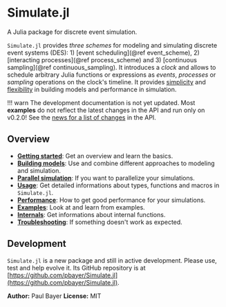 # Simulate.jl

A Julia package for discrete event simulation.

`Simulate.jl` provides *three schemes* for modeling and simulating discrete event systems (DES): 1) [event scheduling](@ref event_scheme), 2) [interacting processes](@ref process_scheme) and 3) [continuous sampling](@ref continuous_sampling). It introduces a *clock* and allows to schedule arbitrary Julia functions or expressions as *events*, *processes* or *sampling* operations on the clock's timeline. It provides [simplicity](manual/intro.md) and [flexibility](manual/approach.md) in building models and performance in simulation.

!!! warn
    The development documentation is not yet updated. Most **examples**
    do not reflect the latest changes in the API and run only on v0.2.0!
    See the [news for a list of changes](news.md) in the API. 

## Overview

- [**Getting started**](manual/intro.md): Get an overview and learn the basics.
- [**Building models**](manual/approach.md): Use and combine different approaches to modeling and simulation.
- [**Parallel simulation**](manual/parallel.md): If you want to parallelize your simulations.
- [**Usage**](manual/usage.md): Get detailed informations about types, functions and macros in `Simulate.jl`.
- [**Performance**](performance/performance.md): How to get good performance for your simulations.
- [**Examples**](examples/examples.md): Look at and learn from examples.
- [**Internals**](manual/internals.md): Get informations about internal functions.
- [**Troubleshooting**](manual/troubleshooting.md): If something doesn't work as expected.

## Development

`Simulate.jl` is a new package and still in active development. Please use, test and help  evolve it. Its GitHub repository is at [https://github.com/pbayer/Simulate.jl](https://github.com/pbayer/Simulate.jl).

**Author:** Paul Bayer
**License:** MIT

